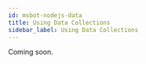 ```yaml
---
id: msbot-nodejs-data
title: Using Data Collections
sidebar_label: Using Data Collections
---
```


Coming soon.